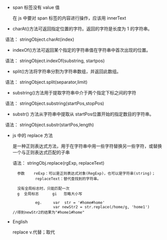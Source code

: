 

- span 标签没有 value 值

    在 js 中要对 span 标签的内容进行操作，应该用  innerText





- charAt()方法可返回指定位置的字符。返回的字符是长度为 1 的字符串。

语法： stringObject.charAt(index)



- indexOf()方法可返回某个指定的字符串值在字符串中首次出现的位置。

语法：  stringObject.indexOf(substring, startpos)



- split()方法将字符串分割为字符串数组，并返回此数组。

语法：   stringObject.split(separator,limit)



- substring()方法用于提取字符串中介于两个指定下标之间的字符

语法：  stringObject.substring(startPos,stopPos) 



- substr() 方法从字符串中提取从 startPos位置开始的指定数目的字符串。

语法： stringObject.substr(startPos,length)



- js 中的 replace 方法

    是一种正则表达式方法，用于在字符串中用一些字符替换另一些字符，或替换一个与正则表达式匹配的子串

    语法：  stringObj.replace(rgExp, replaceText)

        参数    reExp：可以是正则表达式对象(RegExp)，也可以是字符串(string)；
                replaceText：替代查找到的字符串。

        没有全局标志时，只能匹配一次
        g  全局标志      gi   忽略大小写
        
                eg.     var  str = '#home#home'
                        var newStr2 = str.replace(/home/g, 'home1')        //得到newStr2的结果为"#home1#home"





- English  

    replace   v.代替；取代